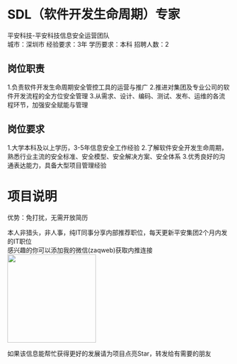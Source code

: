 # SDL（软件开发生命周期）专家
平安科技-平安科技信息安全运营团队  
城市：深圳市 经验要求：3年 学历要求：本科  招聘人数：2

## 岗位职责
1.负责软件开发生命周期安全管控工具的运营与推广
   2.推进对集团及专业公司的软件开发流程的全方位安全管理
   3.从需求、设计、编码、测试、发布、运维的各流程环节，加强安全赋能与管理

## 岗位要求
1.大学本科及以上学历，3-5年信息安全工作经验
   2.了解软件安全开发生命周期，熟悉行业主流的安全标准、安全模型、安全解决方案、安全体系
   3.优秀良好的沟通表达能力，具备大型项目管理经验

# 项目说明

优势：免打扰，无需开放简历

本人非猎头，非人事，纯IT同事分享内部推荐职位，每天更新平安集团2个月内发的IT职位  
感兴趣的你可以添加我的微信(zaqweb)获取内推连接  
<img src="https://github.com/zaqweb/PA-IT-JOBS/blob/master/WechatICode.jpeg"  height="200" width="200">

如果该信息能帮忙获得更好的发展请为项目点亮Star，转发给有需要的朋友




